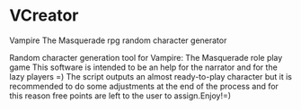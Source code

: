 # VCreator
Vampire The Masquerade rpg random character generator


Random character generation tool for Vampire: The Masquerade role play game
This software is intended to be an help for the narrator and for the lazy players =)
The script outputs an almost ready-to-play character but it is recommended to do some
adjustments at the end of the process and for this reason free points are left to the
user to assign.Enjoy!=)
